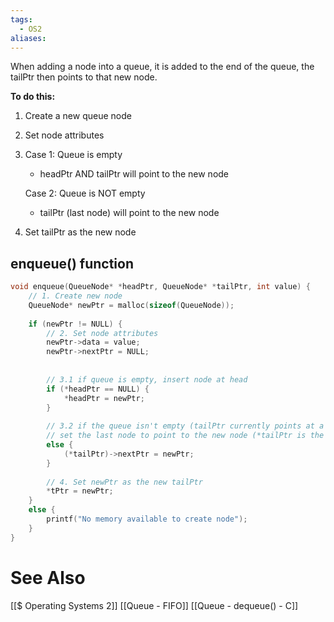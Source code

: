 ```yaml
---
tags:
  - OS2
aliases:
---
```


When adding a node into a queue, it is added to the end of the queue, the tailPtr then points to that new node.

**To do this:**
1. Create a new queue node
2. Set node attributes
3. Case 1: Queue is empty
   - headPtr AND tailPtr will point to the new node
   
   Case 2: Queue is NOT empty
   - tailPtr (last node) will point to the new node
4. Set tailPtr as the new node



## enqueue() function
```c showlinenumbers {2-3, 6-8, 11-14, 16-20} {22-23}
void enqueue(QueueNode* *headPtr, QueueNode* *tailPtr, int value) {
	// 1. Create new node
	QueueNode* newPtr = malloc(sizeof(QueueNode));
	
	if (newPtr != NULL) {
		// 2. Set node attributes
		newPtr->data = value;
		newPtr->nextPtr = NULL;
		
		
		// 3.1 if queue is empty, insert node at head
		if (*headPtr == NULL) {
			*headPtr = newPtr;
		}
		
		// 3.2 if the queue isn't empty (tailPtr currently points at a node)
		// set the last node to point to the new node (*tailPtr is the last node)
		else {
			(*tailPtr)->nextPtr = newPtr;
		}
		
		// 4. Set newPtr as the new tailPtr
		*tPtr = newPtr;
	}
	else {
		printf("No memory available to create node");
	}
}
```

# See Also
[[$ Operating Systems 2]]
[[Queue - FIFO]]
[[Queue - dequeue() - C]]